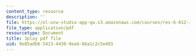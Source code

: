 ```yaml
---
content_type: resource
description: ''
file: https://ol-ocw-studio-app-qa.s3.amazonaws.com/courses/res-6-012-introduction-to-probability-spring-2018/9e85adb6541344309ea466a1c2c5e403_aNLEnFtWwhg.pdf
file_type: application/pdf
resourcetype: Document
title: 3play pdf file
uid: 9e85adb6-5413-4430-9ea4-66a1c2c5e403
---
```

